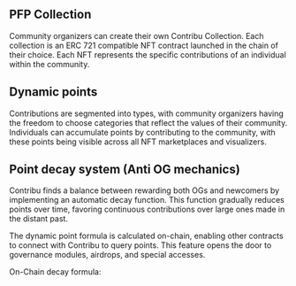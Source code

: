 ## PFP Collection

Community organizers can create their own Contribu Collection. Each collection is an ERC 721 compatible NFT contract launched in the chain of their choice. Each NFT represents the specific contributions of an individual within the community.

## Dynamic points

Contributions are segmented into types, with community organizers having the freedom to choose categories that reflect the values of their community. Individuals can accumulate points by contributing to the community, with these points being visible across all NFT marketplaces and visualizers.

## Point decay system (Anti OG mechanics)

Contribu finds a balance between rewarding both OGs and newcomers by implementing an automatic decay function. This function gradually reduces points over time, favoring continuous contributions over large ones made in the distant past.

The dynamic point formula is calculated on-chain, enabling other contracts to connect with Contribu to query points. This feature opens the door to governance modules, airdrops, and special accesses.

On-Chain decay formula:

